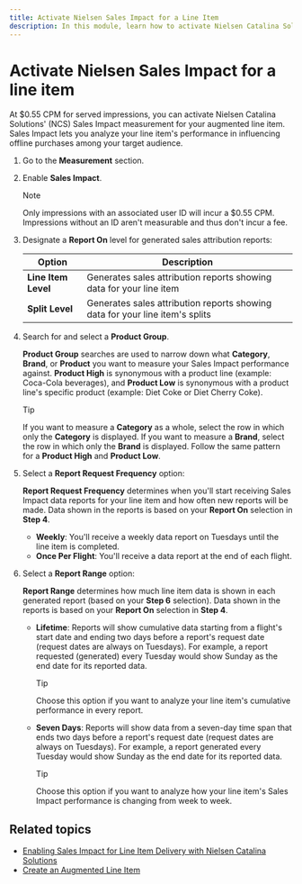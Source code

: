 ```yaml
---
title: Activate Nielsen Sales Impact for a Line Item
description: In this module, learn how to activate Nielsen Catalina Solutions' (NCS) Sales Impact measurement for your augmented line item.
---
```


# Activate Nielsen Sales Impact for a line item

At $0.55 CPM for served impressions, you can activate Nielsen Catalina Solutions' (NCS) Sales Impact measurement for your augmented line item. Sales Impact lets you analyze your line item's performance in influencing offline purchases among your target audience.

1. Go to the **Measurement** section.

1. Enable **Sales Impact**.

    >[!Note]
    >Only impressions with an associated user ID will incur a $0.55 CPM. Impressions without an ID aren't measurable and thus don't incur a fee.

1. Designate a **Report On** level for generated sales attribution reports:

   |Option  |Description  |
   |---------|---------|
   |**Line Item Level**     |Generates sales attribution reports showing data for your line item         |
   |**Split Level**     |Generates sales attribution reports showing data for your line item's splits         |

1. Search for and select a **Product Group**.

    **Product Group** searches are used to narrow down what **Category**, **Brand**, or **Product** you want to measure your Sales Impact performance against. **Product High** is synonymous with a product line (example: Coca-Cola beverages), and **Product Low** is synonymous with a product line's specific product (example: Diet Coke or Diet Cherry Coke).

    >[!Tip]
    >If you want to measure a **Category** as a whole, select the row in which only the **Category** is displayed. If you want to measure a **Brand**, select the row in which only the **Brand** is displayed. Follow the same pattern for a **Product High** and **Product Low**.

1. Select a **Report Request Frequency** option:

    **Report Request Frequency** determines when you'll start receiving Sales Impact data reports for your line item and how often new  reports will be made. Data shown in the reports is based on your **Report On** selection in **Step 4**.
    - **Weekly**: You'll receive a weekly data report on Tuesdays until the line item is completed.
    - **Once Per Flight**: You'll receive a data report at the end of each flight.

1. Select a **Report Range** option:

    **Report Range** determines how much line item data is shown in each generated report (based on your **Step 6** selection). Data shown in the reports is based on your **Report On** selection in **Step 4**.
    - **Lifetime**: Reports will show cumulative data starting from a flight's start date and ending two days before a report's request date (request dates are always on Tuesdays). For example, a report requested (generated) every Tuesday would show Sunday as the end date for its reported data.

      >[!Tip]
      >Choose this option if you want to analyze your line item's cumulative performance in every report.

    - **Seven Days**: Reports will show data from a seven-day time span that ends two days before a report's request date (request dates are always on Tuesdays). For example, a report generated every Tuesday would show Sunday as the end date for its reported data.

      >[!Tip]
      > Choose this option if you want to analyze how your line item's Sales Impact performance is changing from week to week.

## Related topics

- [Enabling Sales Impact for Line Item Delivery with Nielsen Catalina Solutions](enabling-sales-impact-with-nielsen-catalina-solutions.md)
- [Create an Augmented Line Item](create-an-augmented-line-item-ali.md)

